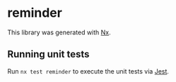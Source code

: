 # reminder

This library was generated with [Nx](https://nx.dev).

## Running unit tests

Run `nx test reminder` to execute the unit tests via [Jest](https://jestjs.io).
